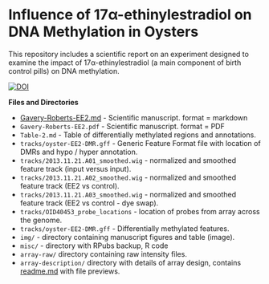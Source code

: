 # Influence of 17α-ethinylestradiol on DNA Methylation in Oysters
This repository includes a scientific report on an experiment designed to examine the impact of 17α-ethinylestradiol (a main component of birth control pills) on DNA methylation.

[![DOI](https://zenodo.org/badge/doi/10.5281/zenodo.19046.svg)](http://dx.doi.org/10.5281/zenodo.19046)



**Files and Directories**      
- [Gavery-Roberts-EE2.md](https://github.com/sr320/paper-Oyster-EE2/blob/master/Gavery-Roberts-EE2.md) - Scientific manuscript. format = markdown    
- `Gavery-Roberts-EE2.pdf` - Scientific manuscript. format = PDF      
-  `Table-2.md` - Table of differentially methylated regions and annotations.       
-  `tracks/oyster-EE2-DMR.gff` - Generic Feature Format file with location of DMRs and hypo / hyper annotation.      
-  `tracks/2013.11.21.A01_smoothed.wig` - normalized and smoothed feature track (input versus input).           
-  `tracks/2013.11.21.A02_smoothed.wig` - normalized and smoothed feature track (EE2 vs control).      
-  `tracks/2013.11.21.A03_smoothed.wig` - normalized and smoothed feature track (EE2 vs control - dye swap).      
-  `tracks/OID40453_probe_locations` - location of probes from array across the genome.
- `tracks/oyster-EE2-DMR.gff` - Differentially methylated features.
-  `img/` - directory containing manuscript figures and table (image).    
-  `misc/` - directory with RPubs backup, R code       
-  `array-raw/` directory containing raw intensity files.
-  `array-description/` directory with details of array design, contains [readme.md](https://github.com/sr320/paper-Oyster-EE2/blob/master/array-description/readme.md) with file previews. 
